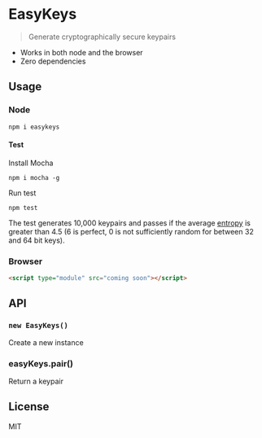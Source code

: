 # EasyKeys
> Generate cryptographically secure keypairs

- Works in both node and the browser
- Zero dependencies

## Usage
### Node
```
npm i easykeys
```

#### Test
Install Mocha
```
npm i mocha -g
```

Run test
```
npm test
```

The test generates 10,000 keypairs and passes if the average [entropy](https://en.wikipedia.org/wiki/Entropy_(information_theory)) is greater than 4.5 (6 is perfect, 0 is not sufficiently random for between 32 and 64 bit keys).

### Browser
```html
<script type="module" src="coming soon"></script>
```

## API
### `new EasyKeys()`
Create a new instance

### easyKeys.pair()
Return a keypair

## License
MIT